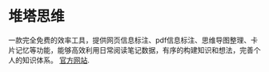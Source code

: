 # 堆塔思维
一款完全免费的效率工具，提供网页信息标注、pdf信息标注、思维导图整理、卡片记忆等功能，能够高效利用日常阅读笔记数据，有序的构建知识和想法，完善个人的知识体系。 [官方网站](http://www.duitasiwei.com/ "官方网站"). 
